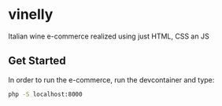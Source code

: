 # vinelly
Italian wine e-commerce realized using just HTML, CSS an JS

## Get Started

In order to run the e-commerce, run the devcontainer and type:

```sh
php -S localhost:8000
```
